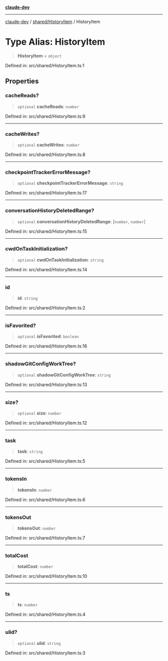 [**claude-dev**](../../../README.md)

***

[claude-dev](../../../README.md) / [shared/HistoryItem](../README.md) / HistoryItem

# Type Alias: HistoryItem

> **HistoryItem** = `object`

Defined in: src/shared/HistoryItem.ts:1

## Properties

### cacheReads?

> `optional` **cacheReads**: `number`

Defined in: src/shared/HistoryItem.ts:9

***

### cacheWrites?

> `optional` **cacheWrites**: `number`

Defined in: src/shared/HistoryItem.ts:8

***

### checkpointTrackerErrorMessage?

> `optional` **checkpointTrackerErrorMessage**: `string`

Defined in: src/shared/HistoryItem.ts:17

***

### conversationHistoryDeletedRange?

> `optional` **conversationHistoryDeletedRange**: \[`number`, `number`\]

Defined in: src/shared/HistoryItem.ts:15

***

### cwdOnTaskInitialization?

> `optional` **cwdOnTaskInitialization**: `string`

Defined in: src/shared/HistoryItem.ts:14

***

### id

> **id**: `string`

Defined in: src/shared/HistoryItem.ts:2

***

### isFavorited?

> `optional` **isFavorited**: `boolean`

Defined in: src/shared/HistoryItem.ts:16

***

### shadowGitConfigWorkTree?

> `optional` **shadowGitConfigWorkTree**: `string`

Defined in: src/shared/HistoryItem.ts:13

***

### size?

> `optional` **size**: `number`

Defined in: src/shared/HistoryItem.ts:12

***

### task

> **task**: `string`

Defined in: src/shared/HistoryItem.ts:5

***

### tokensIn

> **tokensIn**: `number`

Defined in: src/shared/HistoryItem.ts:6

***

### tokensOut

> **tokensOut**: `number`

Defined in: src/shared/HistoryItem.ts:7

***

### totalCost

> **totalCost**: `number`

Defined in: src/shared/HistoryItem.ts:10

***

### ts

> **ts**: `number`

Defined in: src/shared/HistoryItem.ts:4

***

### ulid?

> `optional` **ulid**: `string`

Defined in: src/shared/HistoryItem.ts:3
